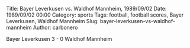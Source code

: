 Title: Bayer Leverkusen vs. Waldhof Mannheim, 1989/09/02
Date: 1989/09/02 00:00
Category: sports
Tags: football, football scores, Bayer Leverkusen, Waldhof Mannheim
Slug: bayer-leverkusen-vs-waldhof-mannheim
Author: carbonero


Bayer Leverkusen 3 - 0 Waldhof Mannheim
